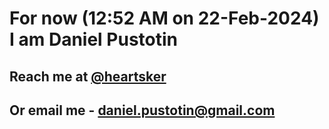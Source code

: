 # For now (12:52 AM on 22-Feb-2024) I am Daniel Pustotin
## Reach me at [@heartsker](https://t.me/heartsker)
## Or email me - daniel.pustotin@gmail.com
